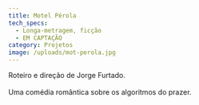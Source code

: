 ```yaml
---
title: Motel Pérola
tech_specs:
  - Longa-metragem, ficção
  - EM CAPTAÇÃO
category: Projetos
image: /uploads/mot-perola.jpg
---
```

Roteiro e direção de Jorge Furtado.\
\
Uma comédia romântica sobre os algoritmos do prazer.